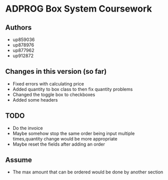 # ADPROG Box System Coursework

## Authors
- up859036
- up878976
- up877962
- up912872

## Changes in this version (so far)
- Fixed errors with calculating price
- Added quantity to box class to then fix quantity problems
- Changed the toggle box to checkboxes
- Added some headers

## TODO
- Do the invoice
- Maybe somehow stop the same order being input multiple times,quantity change would be more appropriate
- Maybe reset the fields after adding an order

## Assume
- The max amount that can be ordered would be done by another section
